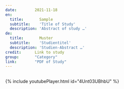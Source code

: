 ```yaml
---
date:        2021-11-18
en:
  title:       Sample
  subtitle:    'Title of Study'
  description: 'Abstract of study …'
de: 
  title:       Muster
  subtitle:    'Studientitel'
  description: 'Studien-Abstract …'
credit:      Link to study
group:       "Category"
link:        "PDF of Study"
---
```

<object data="{{ page.link }}" style='height:calc(100vh - 400px); width: 100%' type='application/pdf'></object>
<br/>
{% include youtubePlayer.html id="4Unt03UBhbU" %}
